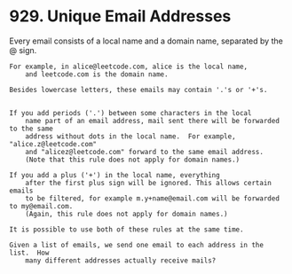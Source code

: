 # 929. Unique Email Addresses

Every email consists of a local name and a domain name, separated by the @ sign.

    For example, in alice@leetcode.com, alice is the local name,
        and leetcode.com is the domain name.

    Besides lowercase letters, these emails may contain '.'s or '+'s.
    

    If you add periods ('.') between some characters in the local
        name part of an email address, mail sent there will be forwarded to the same
        address without dots in the local name.  For example, "alice.z@leetcode.com"
        and "alicez@leetcode.com" forward to the same email address. 
        (Note that this rule does not apply for domain names.)

    If you add a plus ('+') in the local name, everything
        after the first plus sign will be ignored. This allows certain emails
        to be filtered, for example m.y+name@email.com will be forwarded to my@email.com. 
        (Again, this rule does not apply for domain names.)

    It is possible to use both of these rules at the same time.

    Given a list of emails, we send one email to each address in the list.  How
        many different addresses actually receive mails?